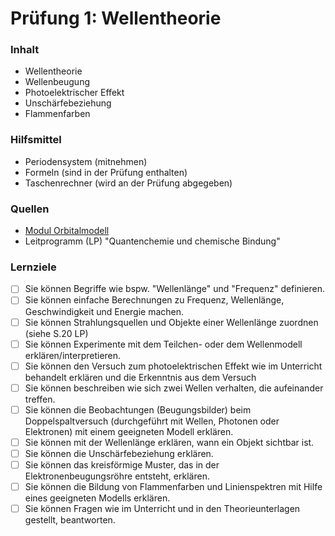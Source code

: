 # Prüfung 1: Wellentheorie

### **Inhalt**

* Wellentheorie
* Wellenbeugung
* Photoelektrischer Effekt
* Unschärfebeziehung
* Flammenfarben

### Hilfsmittel

* Periodensystem (mitnehmen)
* Formeln (sind in der Prüfung enthalten)
* Taschenrechner (wird an der Prüfung abgegeben)

### **Quellen**

* [Modul Orbitalmodell](<../../README (1).md>)
* Leitprogramm (LP) "Quantenchemie und chemische Bindung"&#x20;

### Lernziele

* [ ] Sie können Begriffe wie bspw. "Wellenlänge" und "Frequenz" definieren.
* [ ] Sie können einfache Berechnungen zu Frequenz, Wellenlänge, Geschwindigkeit und Energie machen.
* [ ] Sie können Strahlungsquellen und Objekte einer Wellenlänge zuordnen (siehe S.20 LP)
* [ ] Sie können Experimente mit dem Teilchen- oder dem Wellenmodell erklären/interpretieren.
* [ ] Sie können den Versuch zum photoelektrischen Effekt wie im Unterricht behandelt erklären und die Erkenntnis aus dem Versuch&#x20;
* [ ] Sie können beschreiben wie sich zwei Wellen verhalten, die aufeinander treffen.
* [ ] Sie können  die Beobachtungen (Beugungsbilder) beim Doppelspaltversuch (durchgeführt mit Wellen, Photonen oder Elektronen) mit einem geeigneten Modell erklären.
* [ ] Sie können mit der Wellenlänge erklären, wann ein Objekt sichtbar ist.
* [ ] Sie können die Unschärfebeziehung erklären.
* [ ] Sie können das kreisförmige Muster, das in der Elektronenbeugungsröhre entsteht, erklären.
* [ ] Sie können die Bildung von Flammenfarben und Linienspektren mit Hilfe eines geeigneten Modells erklären.
* [ ] Sie können Fragen wie im Unterricht und in den Theorieunterlagen gestellt, beantworten.
